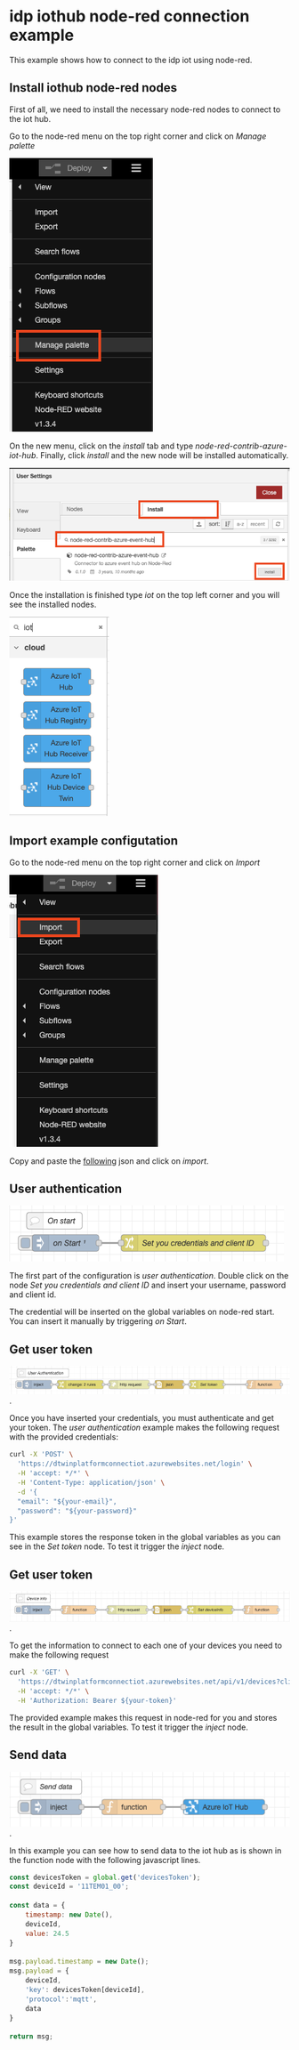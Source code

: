 # idp iothub node-red connection example

This example shows how to connect to the idp iot using node-red. 

## Install iothub node-red nodes

First of all, we need to install the necessary node-red nodes to connect to the iot hub.

Go to the node-red menu on the top right corner and click on *Manage palette*

![alt text](https://github.com/JoBaAl/idp-iothub-connection-examples/blob/main/img/img-manage-palette.png)

On the new menu, click on the *install* tab and type *node-red-contrib-azure-iot-hub*. Finally, click *install* and the new node will be installed automatically.

![alt text](https://github.com/JoBaAl/idp-iothub-connection-examples/blob/main/img/install-node-red-iothub-node.png)

Once the installation is finished type *iot* on the top left corner and you will see the installed nodes.

![alt text](https://github.com/JoBaAl/idp-iothub-connection-examples/blob/main/img/iothub-nodes.png)

## Import example configutation

Go to the node-red menu on the top right corner and click on *Import*

![alt text](https://github.com/JoBaAl/idp-iothub-connection-examples/blob/main/img/import-node-red-configuration.png)

Copy and paste the [following](https://github.com/JoBaAl/idp-iothub-connection-examples/blob/main/node-red/example.json) json and click on *import*.

## User authentication

![alt text](https://github.com/JoBaAl/idp-iothub-connection-examples/blob/main/img/set-credentials.png)

The first part of the configuration is *user authentication*. Double click on the node *Set you credentials and client ID* and insert your username, password and client id.

The credential will be inserted on the global variables on node-red start. You can insert it manually by triggering *on Start*.

## Get user token

![alt text](https://github.com/JoBaAl/idp-iothub-connection-examples/blob/main/img/user-authentication.png).

Once you have inserted your credentials, you must authenticate and get your token. The *user authentication* example makes the following request with the provided credentials:

```zsh
curl -X 'POST' \
  'https://dtwinplatformconnectiot.azurewebsites.net/login' \
  -H 'accept: */*' \
  -H 'Content-Type: application/json' \
  -d '{
  "email": "${your-email}",
  "password": "${your-password}"
}'
```

This example stores the response token in the global variables as you can see in the *Set token* node. To test it trigger the *inject* node.

## Get user token

![alt text](https://github.com/JoBaAl/idp-iothub-connection-examples/blob/main/img/device-info.png).

To get the information to connect to each one of your devices you need to make the following request

```zsh
curl -X 'GET' \
  'https://dtwinplatformconnectiot.azurewebsites.net/api/v1/devices?clientid=${your-clientID}' \
  -H 'accept: */*' \
  -H 'Authorization: Bearer ${your-token}'
```

The provided example makes this request in node-red for you and stores the result in the global variables. To test it trigger the *inject* node.


## Send data

![alt text](https://github.com/JoBaAl/idp-iothub-connection-examples/blob/main/img/send-data.png).

In this example you can see how to send data to the iot hub as is shown in the function node with the following javascript lines.

```js
const devicesToken = global.get('devicesToken');
const deviceId = '11TEM01_00';

const data = {
    timestamp: new Date(),
    deviceId,
    value: 24.5
}

msg.payload.timestamp = new Date();
msg.payload = {
    deviceId,
    'key': devicesToken[deviceId],
    'protocol':'mqtt',
    data
}

return msg;
```



